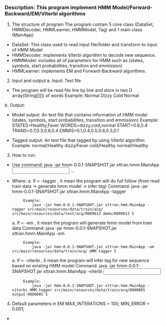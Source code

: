 ### Description: This program implement HMM Model/Forward-Backward/EM/Viterbi algorithms

1. The structure of program
The program contain 5 core class (DataSet, HMMDecoder, HMMLearner, HMMModel, Tag) and 1 main class (MainApp)
- DataSet: This class used to read input file/folder and transform to input of HMM Model
- HMMDecoder: implements Viterbi algorithm to decode new sequence.
- HMMModel: includes all of parameters for HMM such as (states, symbols, start probabilities, transition and emmission)
- HMMLearner: implements EM and Forward-Backward algorithms.

2. Input and output
 a. Input: Text file
 - The program will be read file line by line and store in two D array(String[][]) of words 
   Example:
   			Normal Dizzy Cold Normal
   
 b. Output:
 - Model output: An text file that contains information of HMM model (states, symbols, start probabilities, transition and emmission)
   Example: 
			STATES=Healthy,Fever
			WORDS=dizzy,cold,normal
			START=0.6,0.4
			TRANS=0.7,0.3;0.6,0.4
			EMMIS=0.1,0.4,0.5;0.6,0.3,0.1
			
 - Tagged output: An text file that tagged by using Viterbi algorithm
   Example:
   			normal/Healthy dizzy/Fever cold/Healthy normal/Healthy 
   			
3. How to run:
 - Use command: java -jar hmm-0.0.1-SNAPSHOT.jar xttran.hmm.MainApp <algorithm> <input> <output>...
 - Where:
    a. If <algorithm> = -tagger , it mean the program will do full follow (from read train data -> generate hmm model -> infer tag)
    		Command:
    			java -jar hmm-0.0.1-SNAPSHOT.jar xttran.hmm.MainApp -tagger <train data path> <test data path> <tagged output path> <number of states>

			Example:
				java -jar hmm-0.0.1-SNAPSHOT.jar xttran.hmm.MainApp -tagger src/main/resources/data/train/acq/ src/main/resources/data/test/acq/0009613 demo/0009613 5				

    a. If <algorithm> = -em , it mean the program will generate hmm model from train data
    		Command:
    			java -jar hmm-0.0.1-SNAPSHOT.jar xttran.hmm.MainApp -em <train data path> <model output path> <number of states>

			Example:
				java -jar hmm-0.0.1-SNAPSHOT.jar xttran.hmm.MainApp -em src/main/resources/data/train/acq/ HMM.tagger 5

    a. If <algorithm> = -viterbi , it mean the program will infer tag for new sequence based on existing HMM model
    		Command:
    			java -jar hmm-0.0.1-SNAPSHOT.jar xttran.hmm.MainApp -viterbi <model input path> <input path> <tagged output path>
    			
    		Example:
    			java -jar hmm-0.0.1-SNAPSHOT.jar xttran.hmm.MainApp -viterbi HMM.tagger src/main/resources/data/train/acq/0000005 output-0000005 5
    		
4. Default parameters in EM
   		MAX_INTERATIONS = 100;
		MIN_ERROR = 0.001;
  -	